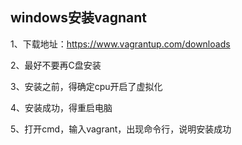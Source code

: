 ## windows安装vagnant

1、下载地址：https://www.vagrantup.com/downloads

2、最好不要再C盘安装

3、安装之前，得确定cpu开启了虚拟化

4、安装成功，得重启电脑

5、打开cmd，输入vagrant，出现命令行，说明安装成功
